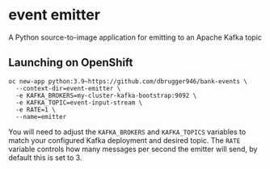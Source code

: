 # event emitter
A Python source-to-image application for emitting to an Apache Kafka topic

## Launching on OpenShift

```
oc new-app python:3.9~https://github.com/dbrugger946/bank-events \
  --context-dir=event-emitter \
  -e KAFKA_BROKERS=my-cluster-kafka-bootstrap:9092 \
  -e KAFKA_TOPIC=event-input-stream \
  -e RATE=1 \
  --name=emitter
```

You will need to adjust the `KAFKA_BROKERS` and `KAFKA_TOPICS` variables to
match your configured Kafka deployment and desired topic. The `RATE` variable
controls how many messages per second the emitter will send, by default this
is set to 3.
